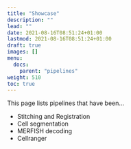 ```yaml
---
title: "Showcase"
description: ""
lead: ""
date: 2021-08-16T08:51:24+01:00
lastmod: 2021-08-16T08:51:24+01:00
draft: true
images: []
menu: 
  docs:
    parent: "pipelines"
weight: 510
toc: true
---
```


This page lists pipelines that have been...

 * Stitching and Registration
 * Cell segmentation
 * MERFISH decoding
 * Cellranger
